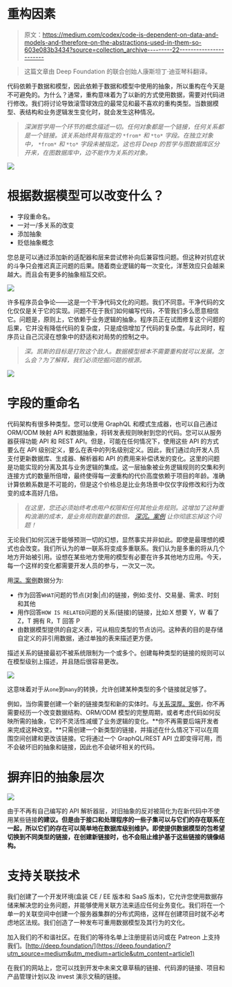 # 重构因素

> 原文：<https://medium.com/codex/code-is-dependent-on-data-and-models-and-therefore-on-the-abstractions-used-in-them-so-603e083b3434?source=collection_archive---------22----------------------->

> 这篇文章由 Deep Foundation 的联合创始人康斯坦丁·迪亚琴科翻译。

代码依赖于数据和模型，因此依赖于数据和模型中使用的抽象，所以重构在今天是不可避免的。为什么？通常，重构意味着为了以新的方式使用数据，需要对代码进行修改。我们将讨论导致滚雪球效应的最常见和最不喜欢的重构类型。当数据模型、表结构和业务逻辑发生变化时，就会发生这种情况。

> *深渊哲学用一个环节的概念描述一切。任何对象都是一个链接，任何关系都是一个链接。该关系始终具有指定的* `*from*` *和* `*to*` *字段。在独立对象中，* `*from*` *和* `*to*` *字段未被指定。这也将 Deep 的哲学与图数据库区分开来，在图数据库中，边不能作为关系的对象。*

![](img/0bc55b31c235f6948b06ef4a7238ff36.png)

# 根据数据模型可以改变什么？

*   字段重命名。
*   一对一/多关系的改变
*   添加抽象
*   贬低抽象概念

您总是可以通过添加新的适配器和层来尝试修补向后兼容性问题。但这种对抗症状的斗争只会推迟真正问题的后果。随着商业逻辑的每一次变化，洋葱效应只会越来越大。而且会有更多的抽象相互交织。

![](img/26e3f53a803b2fdb9d217334706fafbf.png)

许多程序员会争论——这是一个干净代码文化的问题。我们不同意。干净代码的文化仅仅是关于它的实现。问题不在于我们如何编写代码，不管我们多么愿意相信它。问题是，原则上，它依赖于业务逻辑的抽象。程序员正在试图修复这个问题的后果，它并没有降低代码的复杂度，只是成倍增加了代码的复杂度。与此同时，程序员让自己沉浸在想象中的舒适和对局势的控制之中。

> *深。凯斯的目标是打败这个敌人。数据模型根本不需要重构就可以发展。怎么会？为了解释，我们必须挖掘问题的根源。*

![](img/611e0e1e800f55593dca2ff2a21dd0bf.png)

# 字段的重命名

代码架构有很多种类型。您可以使用 GraphQL 和模式生成器，也可以自己通过 ORM/ODM 映射 API 和数据抽象，将转发表规则映射到您的代码。您可以从服务器获得功能 API 和 REST API。但是，可能在任何情况下，使用这些 API 的方式要么在 API 级别定义，要么在表中的列名级别定义。因此，我们通过向开发人员支付更新数据库、生成器、解析器和 API 的费用来补偿诱发的变化。这里的问题是功能实现的分离及其与业务逻辑的集成。这一层抽象被业务逻辑规则的交集和列连接方式的数量所倍增，最终使得每一波重构的代价高度依赖于项目的年龄。准确计算依赖系数是不可能的，但是这个价格总是比业务场景中仅仅字段修改和行为改变的成本高好几倍。

> *在这里，您还必须始终考虑用户权限和任何其他业务规则。这增加了这种重构浪潮的成本，是业务规则数量的数倍。* [*深沉。案例*](http://deep.Case) *让你彻底忘掉这个问题！*

无论我们如何沉迷于能够预测一切的幻想，显然事实并非如此。即使是最理想的模式也会改变。我们所认为的单一联系将变成多重联系。我们认为是多重的将从几个地方开始被引用。设想在某些地方使用的模型有必要在许多其他地方应用。今天，每一个这样的变化都需要开发人员的参与，一次又一次。

用[深。案例](http://deep.Case)数据分为:

*   作为回答`WHAT`问题的节点(对象|点)的链接，例如:支付、交易量、需求、时刻和其他
*   用作回答`HOW IS RELATED`问题的关系(链接)的链接，比如:X 想要 Y，W 看了 Z，T 拥有 R，T 回答 P
*   由数据模型提供的自定义表，可从相应类型的节点访问。这种表的目的是存储自定义的非引用数据，通过单独的表来描述更方便。

描述关系的链接最初不被系统限制为一个或多个。创建每种类型的链接的规则可以在模型级别上描述，并且随后很容易更改。

![](img/f8d286d187d1c984bdfb65e4261efe6b.png)

这意味着对于从`one`到`many`的转换，允许创建某种类型的多个链接就足够了。

例如，当你需要创建一个新的链接类型和新的实体时。与[关系深厚。案例](http://deep.case/)，你不再需要经历一个改变数据结构、ORM/ODM 模型的完整周期，或者考虑代码如何反映所需的抽象，它的不灵活性减缓了业务逻辑的变化。**你不再需要后端开发者来完成这种改变。**只需创建一个新类型的链接，并描述在什么情况下可以在周围空间创建和更改该链接。它将通过一个 GraphQL/REST API 立即变得可用，而不会破坏旧的抽象和链接，因此也不会破坏相关的代码。

# 摒弃旧的抽象层次

![](img/80ed7d0c402463e2b6510eaeaf44f8cd.png)

由于不再有自己编写的 API 解析器层，对旧抽象的反对被简化为在新代码中不使用某些链接**的建议。但是由于接口和处理程序的一些子集可以与它们的存在联系在一起，所以它们的存在可以简单地在数据库级别维护。即使提供数据模型的包希望切换到不同类型的链接，在创建新链接时，也不会阻止维护基于这些链接的镜像结构。**

# 支持关联技术

我们创建了一个开发环境(盒装 CE / EE 版本和 SaaS 版本)，它允许您使用数据存储来解决您的业务问题，并能够使用关联方法来适应任何业务变化。我们将在一个单一的关联空间中创建一个服务器集群的分布式网络，这样在创建项目时就不必考虑地区法规。我们创造了一种发布可重用数据模型及其行为的文化。

加入我们的不和谐社区。在我们的等待名单上注册提前访问或在 Patreon 上支持我们。[http://deep.foundation/](https://deep.foundation/?utm_source=medium&utm_medium=article&utm_content=article1)

在我们的网站上，您可以找到开发中未来文章草稿的链接、代码源的链接、项目和产品管理计划以及 invest 演示文稿的链接。